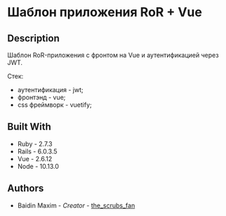 # Шаблон приложения RoR + Vue

## Description

Шаблон RoR-приложения с фронтом на Vue и аутентификацией через JWT.

Стек:
- аутентификация - jwt;
- фронтэнд - vue;
- css фреймворк - vuetify;

## Built With

* Ruby - 2.7.3
* Rails - 6.0.3.5
* Vue - 2.6.12
* Node - 10.13.0

## Authors

* Baidin Maxim - *Creator* - [the_scrubs_fan](https://github.com/TheScrubsFan)
